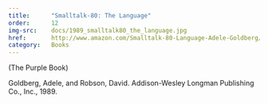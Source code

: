 ```yaml
---
title:      "Smalltalk-80: The Language"
order:      12
img-src:    docs/1989_smalltalk80_the_language.jpg
href:       http://www.amazon.com/Smalltalk-80-Language-Adele-Goldberg/dp/0201136880
category:   Books
---
```

(The Purple Book)

Goldberg, Adele, and Robson, David. Addison-Wesley Longman Publishing Co., Inc., 1989.
